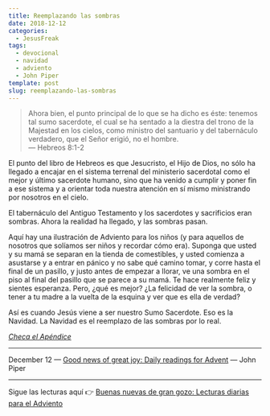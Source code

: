 ```yaml
---
title: Reemplazando las sombras
date: 2018-12-12
categories:
  - JesusFreak
tags:
  - devocional
  - navidad
  - adviento
  - John Piper
template: post
slug: reemplazando-las-sombras
---
```


> Ahora bien, el punto principal de lo que se ha dicho es éste: tenemos tal sumo sacerdote, el cual se ha sentado a la diestra del trono de la Majestad en los cielos, como ministro del santuario y del tabernáculo verdadero, que el Señor erigió, no el hombre.<br>
> — Hebreos 8:1-2

El punto del libro de Hebreos es que Jesucristo, el Hijo de Dios, no sólo ha llegado a encajar en el sistema terrenal del ministerio sacerdotal como el mejor y último sacerdote humano, sino que ha venido a cumplir y poner fin a ese sistema y a orientar toda nuestra atención en sí mismo ministrando por nosotros en el cielo.

El tabernáculo del Antiguo Testamento y los sacerdotes y sacrificios eran sombras. Ahora la realidad ha llegado, y las sombras pasan.

Aquí hay una ilustración de Adviento para los niños (y para aquellos de nosotros que solíamos ser niños y recordar cómo era). Suponga que usted y su mamá se separan en la tienda de comestibles, y usted comienza a asustarse y a entrar en pánico y no sabe qué camino tomar, y corre hasta el final de un pasillo, y justo antes de empezar a llorar, ve una sombra en el piso al final del pasillo que se parece a su mamá. Te hace realmente feliz y sientes esperanza. Pero, ¿qué es mejor? ¿La felicidad de ver la sombra, o tener a tu madre a la vuelta de la esquina y ver que es ella de verdad?

Así es cuando Jesús viene a ser nuestro Sumo Sacerdote. Eso es la Navidad. La Navidad es el reemplazo de las sombras por lo real.

*[Checa el Apéndice](/las-sombras-del-antiguo-testamento-y-la-venida-de-cristo)*

---

December 12 — [Good news of great joy: Daily readings for Advent](https://www.desiringgod.org/books/good-news-of-great-joy) — John Piper

---

Sigue las lecturas aquí 👉 [Buenas nuevas de gran gozo: Lecturas diarias para el Adviento](/buenas-nuevas-de-gran-gozo-lecturas-diarias-para-adviento)